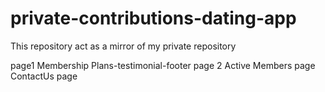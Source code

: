 # private-contributions-dating-app

This repository act as a mirror of my private repository

page1 Membership Plans-testimonial-footer
page 2
Active Members page
ContactUs page
